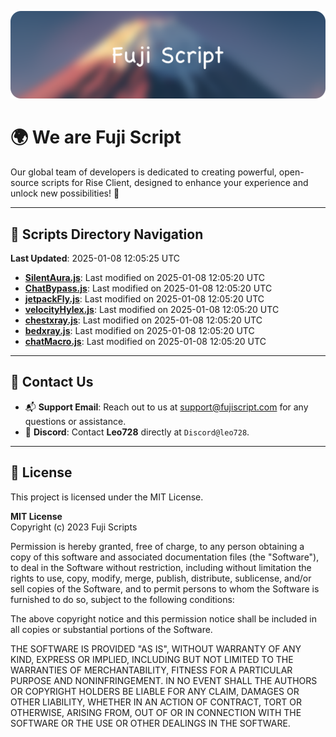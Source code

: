 ![Banner](.github/b.webp)

# 🌍 **We are Fuji Script**

Our global team of developers is dedicated to creating powerful, open-source scripts for Rise Client, designed to enhance your experience and unlock new possibilities! 🌟

---
<!-- SCRIPTS_NAVIGATION_START -->
## 📂 **Scripts Directory Navigation**

**Last Updated**: 2025-01-08 12:05:25 UTC

- **[SilentAura.js](scripts/SilentAura.js)**: Last modified on 2025-01-08 12:05:20 UTC
- **[ChatBypass.js](scripts/ChatBypass.js)**: Last modified on 2025-01-08 12:05:20 UTC
- **[jetpackFly.js](scripts/jetpackFly.js)**: Last modified on 2025-01-08 12:05:20 UTC
- **[velocityHylex.js](scripts/velocityHylex.js)**: Last modified on 2025-01-08 12:05:20 UTC
- **[chestxray.js](scripts/chestxray.js)**: Last modified on 2025-01-08 12:05:20 UTC
- **[bedxray.js](scripts/bedxray.js)**: Last modified on 2025-01-08 12:05:20 UTC
- **[chatMacro.js](scripts/chatMacro.js)**: Last modified on 2025-01-08 12:05:20 UTC

<!-- SCRIPTS_NAVIGATION_END -->

---

## 💬 **Contact Us**  
- 📬 **Support Email**: Reach out to us at [support@fujiscript.com](mailto:support@fujiscript.com) for any questions or assistance.  
- 💬 **Discord**: Contact **Leo728** directly at `Discord@leo728`.

---

## 📜 **License**

This project is licensed under the MIT License.  

**MIT License**  
Copyright (c) 2023 Fuji Scripts  

Permission is hereby granted, free of charge, to any person obtaining a copy of this software and associated documentation files (the "Software"), to deal in the Software without restriction, including without limitation the rights to use, copy, modify, merge, publish, distribute, sublicense, and/or sell copies of the Software, and to permit persons to whom the Software is furnished to do so, subject to the following conditions:  

The above copyright notice and this permission notice shall be included in all copies or substantial portions of the Software.  

THE SOFTWARE IS PROVIDED "AS IS", WITHOUT WARRANTY OF ANY KIND, EXPRESS OR IMPLIED, INCLUDING BUT NOT LIMITED TO THE WARRANTIES OF MERCHANTABILITY, FITNESS FOR A PARTICULAR PURPOSE AND NONINFRINGEMENT. IN NO EVENT SHALL THE AUTHORS OR COPYRIGHT HOLDERS BE LIABLE FOR ANY CLAIM, DAMAGES OR OTHER LIABILITY, WHETHER IN AN ACTION OF CONTRACT, TORT OR OTHERWISE, ARISING FROM, OUT OF OR IN CONNECTION WITH THE SOFTWARE OR THE USE OR OTHER DEALINGS IN THE SOFTWARE.  
